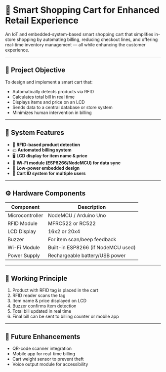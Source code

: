 # 🛒 Smart Shopping Cart for Enhanced Retail Experience

An IoT and embedded-system-based smart shopping cart that simplifies in-store shopping by automating billing, reducing checkout lines, and offering real-time inventory management — all while enhancing the customer experience.

---

## 🎯 Project Objective

To design and implement a smart cart that:
- Automatically detects products via RFID
- Calculates total bill in real time
- Displays items and price on an LCD
- Sends data to a central database or store system
- Minimizes human intervention in billing

---

## 🧠 System Features

- 📶 **RFID-based product detection**
- 💵 **Automated billing system**
- 🖥️ **LCD display for item name & price**
- 📡 **Wi-Fi module (ESP8266/NodeMCU) for data sync**
- 🔋 **Low-power embedded design**
- 🛒 **Cart ID system for multiple users**

---

## ⚙️ Hardware Components

| Component           | Description                        |
|--------------------|------------------------------------|
| Microcontroller     | NodeMCU / Arduino Uno              |
| RFID Module         | MFRC522 or RC522                   |
| LCD Display         | 16x2 or 20x4                       |
| Buzzer              | For item scan/beep feedback        |
| Wi-Fi Module        | Built-in ESP8266 (if NodeMCU used) |
| Power Supply        | Rechargeable battery/USB power     |

---

## 🔌 Working Principle

1. Product with RFID tag is placed in the cart
2. RFID reader scans the tag
3. Item name & price displayed on LCD
4. Buzzer confirms item detection
5. Total bill updated in real time
6. Final bill can be sent to billing counter or mobile app

---

## 🚀 Future Enhancements
- QR-code scanner integration
- Mobile app for real-time billing
- Cart weight sensor to prevent theft
- Voice output module for accessibility
